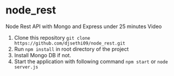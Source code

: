 # node_rest
Node Rest API with Mongo and Express under 25 minutes Video
1. Clone this repository `git clone https://github.com/djsethi09/node_rest.git`
2. Run `npm install` in root directory of the project
3. Install Mongo DB if not.
4. Start the application with following command `npm start` or `node server.js`
